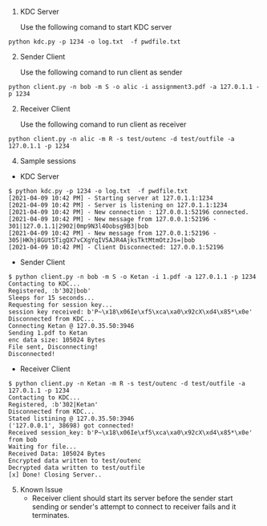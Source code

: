 1. KDC Server
    
    Use the following comand to start KDC server
``` shell
python kdc.py -p 1234 -o log.txt  -f pwdfile.txt
```

2. Sender Client
    
    Use the following comand to run client as sender 
``` shell
python client.py -n bob -m S -o alic -i assignment3.pdf -a 127.0.1.1 -p 1234
```

2. Receiver Client
    
    Use the following comand to run client as receiver 
``` shell
python client.py -n alic -m R -s test/outenc -d test/outfile -a 127.0.1.1 -p 1234
```

4. Sample sessions
-   KDC Server
```shell
$ python kdc.py -p 1234 -o log.txt  -f pwdfile.txt
[2021-04-09 10:42 PM] - Starting server at 127.0.1.1:1234
[2021-04-09 10:42 PM] - Server is listening on 127.0.1.1:1234
[2021-04-09 10:42 PM] - New connection : 127.0.0.1:52196 connected.
[2021-04-09 10:42 PM] - New message from 127.0.0.1:52196 - 301|127.0.1.1|2902|0mp9N3l4Oobsg9B3|bob
[2021-04-09 10:42 PM] - New message from 127.0.0.1:52196 - 305|HKhj8GUt5TigQX7vCXgYqIV5AJR4AjksTktMtmOtzJs=|bob
[2021-04-09 10:42 PM] - Client Disconnected: 127.0.0.1:52196
```

-   Sender Client
```shell
$ python client.py -n bob -m S -o Ketan -i 1.pdf -a 127.0.1.1 -p 1234
Contacting to KDC...
Registered, :b'302|bob'
Sleeps for 15 seconds...
Requesting for session key...
session key received: b'P~\x18\x06Ie\xf5\xca\xa0\x92cX\xd4\x85*\x0e'
Disconnected from KDC...
Connecting Ketan @ 127.0.35.50:3946
Sending 1.pdf to Ketan
enc data size: 105024 Bytes
File sent, Disconnecting!
Disconnected!
```
-   Receiver Client
```shell
$ python client.py -n Ketan -m R -s test/outenc -d test/outfile -a 127.0.1.1 -p 1234
Contacting to KDC...
Registered, :b'302|Ketan'
Disconnected from KDC...
Stated listining @ 127.0.35.50:3946
('127.0.0.1', 38698) got connected!
Received session_key: b'P~\x18\x06Ie\xf5\xca\xa0\x92cX\xd4\x85*\x0e' from bob
Waiting for file...
Received Data: 105024 Bytes 
Encrypted data written to test/outenc
Decrypted data written to test/outfile
[x] Done! Closing Server..

```

5. Known Issue
    - Receiver client should start its server before the sender start sending or sender's attempt to connect to receiver fails and it terminates.